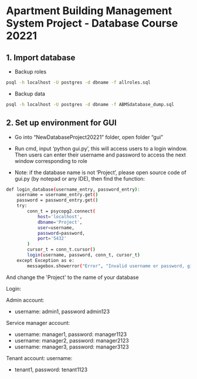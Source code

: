 # Apartment Building Management System Project - Database Course 20221


## 1. Import database
* Backup roles  
```sh
psql -h localhost -U postgres -d dbname -f allroles.sql
```

* Backup data
```sh
psql -h localhost -U postgres -d dbname -f ABMSdatabase_dump.sql
```

## 2. Set up environment for GUI

- Go into “NewDatabaseProject20221” folder, open folder “gui” 

- Run cmd, input ‘python gui.py’, this will access users to a login window. Then users can enter their username and password to access the next window corresponding to role 

- Note: if the database name is not ‘Project’, please open source code of gui.py (by notepad or any IDE), then find the function:
```sh
def login_database(username_entry, password_entry): 
    username = username_entry.get() 
    password = password_entry.get() 
    try: 
        conn_t = psycopg2.connect( 
            host='localhost', 
            dbname='Project', 
            user=username, 
            password=password, 
            port='5432' 
        ) 
        cursor_t = conn_t.cursor() 
        login(username, password, conn_t, cursor_t) 
    except Exception as e: 
        messagebox.showerror("Error", "Invalid username or password, given: " + str(e)) 
```
And change the 'Project' to the name of your database

Login:

Admin account: 
+ username: admin1, password admin123

Service manager account: 
+ username: manager1, password: manager1123
+ username: manager2, password: manager2123
+ username: manager3, password: manager3123

Tenant account: username: 
+ tenant1, password: tenant1123
